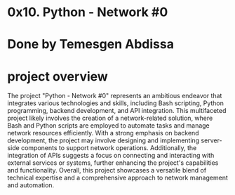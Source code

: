 # 0x10. Python - Network #0
# Done by Temesgen Abdissa
# project overview
The project "Python - Network #0" represents an ambitious endeavor that integrates various technologies and skills, including Bash scripting, Python programming, backend development, and API integration. This multifaceted project likely involves the creation of a network-related solution, where Bash and Python scripts are employed to automate tasks and manage network resources efficiently. With a strong emphasis on backend development, the project may involve designing and implementing server-side components to support network operations. Additionally, the integration of APIs suggests a focus on connecting and interacting with external services or systems, further enhancing the project's capabilities and functionality. Overall, this project showcases a versatile blend of technical expertise and a comprehensive approach to network management and automation.






